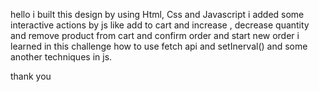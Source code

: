 hello 
i built this design by using Html, Css and Javascript 
i added some interactive actions by js like add to cart and increase , decrease quantity and remove product from cart and confirm order and start new order
i learned in this challenge how to use fetch api and setInerval() and some another techniques in js.

thank you

